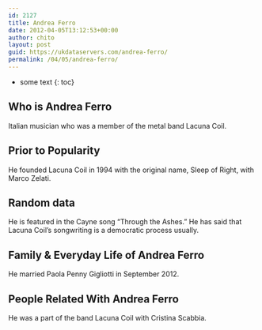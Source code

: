 ```yaml
---
id: 2127
title: Andrea Ferro
date: 2012-04-05T13:12:53+00:00
author: chito
layout: post
guid: https://ukdataservers.com/andrea-ferro/
permalink: /04/05/andrea-ferro/
---
```


* some text
{: toc}


## Who is  Andrea Ferro
                  
                  
                  
Italian musician who was a member of the metal band Lacuna Coil.
                  
                
                
                
## Prior to Popularity 
                  
                  
                  
He founded Lacuna Coil in 1994 with the original name, Sleep of Right, with Marco Zelati.
                  
                
                
                
## Random data 
                  
                  
                  
He is featured in the Cayne song &#8220;Through the Ashes.&#8221; He has said that Lacuna Coil&#8217;s songwriting is a democratic process usually.
                  
                
                
                
## Family & Everyday Life of Andrea Ferro
                  
                  
                  
He married Paola Penny Gigliotti in September 2012.
                  
                
                
                
## People Related With  Andrea Ferro
                  
                  
                  
He was a part of the band Lacuna Coil with Cristina Scabbia.
                  
                
              
            
          
          
          
    
    
  

